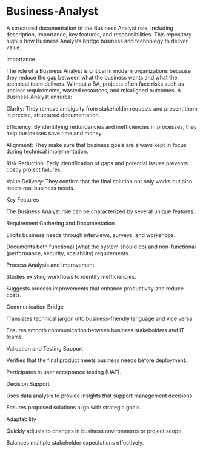 # Business-Analyst
A structured documentation of the Business Analyst role, including description, importance, key features, and responsibilities. This repository highlis how Business Analysts bridge business and technology to deliver value.


Importance

The role of a Business Analyst is critical in modern organizations because they reduce the gap between what the business wants and what the technical team delivers. Without a BA, projects often face risks such as unclear requirements, wasted resources, and misaligned outcomes. A Business Analyst ensures:

Clarity: They remove ambiguity from stakeholder requests and present them in precise, structured documentation.

Efficiency: By identifying redundancies and inefficiencies in processes, they help businesses save time and money.

Alignment: They make sure that business goals are always kept in focus during technical implementation.

Risk Reduction: Early identification of gaps and potential issues prevents costly project failures.

Value Delivery: They confirm that the final solution not only works but also meets real business needs.

Key Features

The Business Analyst role can be characterized by several unique features:

Requirement Gathering and Documentation

Elicits business needs through interviews, surveys, and workshops.

Documents both functional (what the system should do) and non-functional (performance, security, scalability) requirements.

Process Analysis and Improvement

Studies existing workflows to identify inefficiencies.

Suggests process improvements that enhance productivity and reduce costs.

Communication Bridge

Translates technical jargon into business-friendly language and vice versa.

Ensures smooth communication between business stakeholders and IT teams.

Validation and Testing Support

Verifies that the final product meets business needs before deployment.

Participates in user acceptance testing (UAT).

Decision Support

Uses data analysis to provide insights that support management decisions.

Ensures proposed solutions align with strategic goals.

Adaptability

Quickly adjusts to changes in business environments or project scope.

Balances multiple stakeholder expectations effectively.


